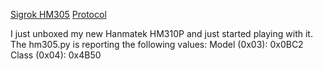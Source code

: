 [Sigrok HM305](https://sigrok.org/wiki/Hanmatek_HM305P)
[Protocol](https://sigrok.org/wiki/ETommens_eTM-xxxxP_Series)


I just unboxed my new Hanmatek HM310P and just started playing with it. The hm305.py is reporting the following values:
Model (0x03): 0x0BC2
Class (0x04): 0x4B50

